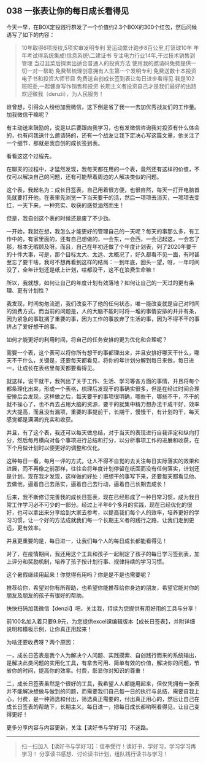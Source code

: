 ## 038 一张表让你的每日成长看得见

今天一早，在BOX定投践行群发了一个价值约2.3个BOX的300个红包，然后问候语写了如下的内容：

> 10年取得6项授权,5项实审发明专利
> 爱运动累计跑步8百公里,打篮球10年
> 年年考试得系统集成\信息系统\二建证书
> 专注电力行业14年,干过技术销售到管理
> 当过韭菜后探索出适合普通人的投资方法
> 使用我的邀请码免费提供一切一对一帮助
> 免费帮梳理创意拥有人生第一个发明专利
> 免费送数十本投资电子书和投资大师节目
> 免费送自创成长签到表让每日进步看得见
> 我是102班班委,一起健身写作销售和投资
> 长期主义者投资自己才是我们最好的出路
> 欢迎微我（denzii），为人民服务！

谁曾想，引得众人纷纷加我微信，这下倒是省了我一一去加优秀战友们的工作量。加我微信干嘛呢？

有主动送来鼓励的，说是以后要跟向我学习，也有发微信咨询我对投资有什么体会的，也有问我送什么邀请码的，还有一个战友让我下定决心写这篇文章，他关注了一个细节，那就是我自创的成长签到表。

看看这这个过程先。



在聊天的过程中，才猛然发现，我每天都在用的一个表，竟然还有这样的价值，不仅可以解决自己的问题，还有可能帮着周边的人解决类似的问题。

这个表，我起名为：成长日签表，自己用着很方便，也很自然，每天一打开电脑首先就要打开他，在表里先浏览一下当天要干的活，然后一项项去消灭，一项项去变红，一天下来，一种充实、收获的感觉油然而生！

但是，我自创这个表的时候还是废了不少劲。

一开始，我就在想，我怎么才能更好的管理自己的一天呢？每天的事那么多，有工作中的，有家里面的，还有自己想做的，一会东，一会西，一会记起这，一会忘了那，根本无暇顾及呀。而且，自己在年初还做了个年度计划表，列了2020年要干的十件大事，可是，那个目标太大、太远、太概况了，好久都看不见一面，有时甚至忘了要干啥，我可不想再看到这样的结局：一到年底，回头一望，呀，一年时间没了，全年计划还是纸上计划，啥都没干，这不在浪费生命嘛！

所以，我就想，如何让自己的年度计划有效落地？如何让自己的一天过的更有条理、更有计划性？

我发现，时间匆匆流逝，我们改变不了他的任何状态，唯一能改变就是自己对时间的消费方式。而当前的问题是，人的大脑不能时时将一堆的事情安排的井井有条，因为紧急的事耽搁了重要的事，因为工作的事放弃了生活的事，因为不得不干的事挤占了爱好想干的事。

如何才能更好的利用时间，将自己的任务安排的更为优化和合理呢？

需要一个表，这个表可以将你所有想干的事都理出来，并且安排好哪天干什么，哪天不干什么，关键是，还要每天都看见，将你的年计划分解到每日来做，每日进一，让成长在表格里每天都要看得见。

就这样，说干就干，我列出了关于工作、生活、学习等各方面的事情，并且将每个都条理化出来，形成一个表格，梳理后发现干的事确实很多，但是在经过时间合理安排后会发现，这样做之后，每天要干的事项很明确，哪些干，哪些不干，不干的就不操心了，也不再去占用大脑的资源，要干的就集中精力想办法干成干好，效率大大提高，而且没有漏项，重要的事提前干，长期干，慢慢干，有计划的干，每天感觉都是满满的充实和收获。

并且，有了这个表，我还可以每天做总结，对于当天的表现进行自我评定和纵向打分，然后每月横向对各个事项进行总结和打分，以分析事项工作的进展和收获，在下个月做计划时以便更好的调整和优化。

这种每日一看，每月一评的方式，让人不得不自觉的去关注每日实际落实的效果和进展，而不再像之前那样，往往会将年度计划停留在纸面而没有任何落实，计划还是计划。现在我才发现，这样做的好处：把想干的事写下来，还要每天都看见他、去做他，逼着自己去落实，逼着自己去行动，逼着自己长期去成长！

后来，我不断修订完善我的成长日签表，现在已经形成了一种日常习惯，成为我日常工作学习必不可少的一部分。经过上半年6个多月的实践，现在已经优化的很好，也可以拿出来分享给到大家去参考，以提高我们每个人的效率，培养更好的学习习惯，让一个好的方法成就我们每一个长期主义者的践行之路，让我们走到更远，更有效率。

并且更重要的是，每日进一，让我们每个人的每日成长都能看得见！

对了，在疫情期间，我还用这个工具和孩子一起制定了孩子的每日学习签到表，加上评分和奖励机制，培养了孩子按计划行事、规律持续的学习习惯。

这个暑假继续用起来！你觉得有用吗？你是是不是也需要呢？

推荐给你，希望对你有所帮助，也希望你能推荐给你身边的朋友，希望它能对你的朋友及朋友的孩子有很好的帮助。

快快扫码加我微信【denzii】吧，关注我，持续为您提供有用好用的工具与分享！



前100名加入着只要9.9元，为您提供excel课编辑版本【成长日签表】，并附详细说明和模板示例，让你真正用起来！

为啥还要收费呀？两个原因：

一，成长日签表是我个人为解决个人问题、实践摸索、自创践行而来的系统输出，是解决此类问题的实用化工具，有拿去可用、简单有效的价值，解决你的问题，节省你的时间，提高你的效率。付费，彰显你对知识的尊重！

二，成长日签表虽然是个很好的工具，我希望人人都能用起来，但仅凭拥有一张表并不能解决想做与做到的问题，而需要我们自己每一日的执行与总结，需要自我上心，付费，是一种筛选和付出，筛选真正需要的，付出真正用心的，然后让自己在成长日签表的帮助下，长期主义，每日进一，把每日成长都哟啊看得见，让自己变得更好！



更多分享内容与内容更新，关注【读好书与学好习】不迷路。

------

> 扫一扫加入【读好书与学好习】：信奉受行！读好书，学好习，学习学习再学习！ 分享读书感想、讨论读书计划，组队践行读书与学习！

